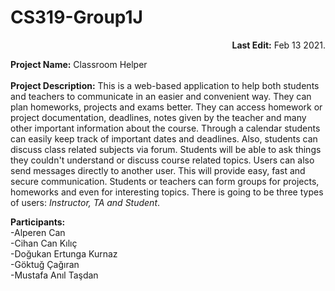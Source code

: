# CS319-Group1J

<p align="right"><b>Last Edit:</b> Feb 13 2021.</p>

<b>Project Name:</b> Classroom Helper<br /> <br />
<b>Project Description:</b> This is a web-based application to help both students and teachers to communicate in an easier and convenient way. They can plan homeworks, projects and exams better. They can access homework or project documentation, deadlines, notes given by the teacher and many other important information about the course. Through a calendar students can easily keep track of important dates and deadlines. Also, students can discuss class related subjects via forum. Students will be able to ask things they couldn't understand or discuss course related topics. Users can also send messages directly to another user. This will provide easy, fast and secure communication. Students or teachers can form groups for projects, homeworks and even for interesting topics. There is going to be three types of users: <i>Instructor, TA and Student</i>.


<b>Participants:</b><br />
-Alperen Can <br />-Cihan Can Kılıç <br />-Doğukan Ertunga Kurnaz <br />-Göktuğ Çağıran <br />-Mustafa Anıl Taşdan 
